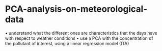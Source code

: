 # PCA-analysis-on-meteorological-data
• understand what the different ones are characteristics that the days have with respect to weather conditions 
• use a PCA with the concentration of the pollutant of interest, using a linear regression model 
(ITA)
